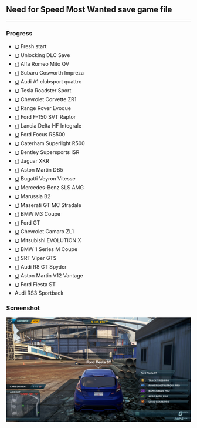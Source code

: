 ## Need for Speed Most Wanted save game file
<hr/>

### Progress
- [⭯](https://github.com/ankurparihar/NFSMW2-SaveGame/tree/40bc7ee178de5371aa12c8a3607d7e1a121e2f3f) Fresh start
- [⭯](https://github.com/ankurparihar/NFSMW2-SaveGame/tree/782b62d8da858abbbe7cd939872ee663a6e63a0e) Unlocking DLC Save
- [⭯](https://github.com/ankurparihar/NFSMW2-SaveGame/tree/ff4bc96be4239957fe592762e49f45394ee67fc0) Alfa Romeo Mito QV
- [⭯](https://github.com/ankurparihar/NFSMW2-SaveGame/tree/14adf46af436904b91c18780beb9128003cce5fb) Subaru Cosworth Impreza
- [⭯](https://github.com/ankurparihar/NFSMW2-SaveGame/tree/8e42b8843ed54ad6faaad647c5a78a8decde0e70) Audi A1 clubsport quattro
- [⭯](https://github.com/ankurparihar/NFSMW2-SaveGame/tree/ee32b3a0c595f5fc4fc34eb61f2451166e7e8f82) Tesla Roadster Sport
- [⭯](https://github.com/ankurparihar/NFSMW2-SaveGame/tree/33c664bd4e80cf7fc799f47e67ee05a05ed72cdb) Chevrolet Corvette ZR1
- [⭯](https://github.com/ankurparihar/NFSMW2-SaveGame/tree/5e2e7d334b8613581f582005ea17a2da44a19afe) Range Rover Evoque
- [⭯](https://github.com/ankurparihar/NFSMW2-SaveGame/tree/87c9645f0eb269993459283d0fa30e9a8e548f31) Ford F-150 SVT Raptor
- [⭯](https://github.com/ankurparihar/NFSMW2-SaveGame/tree/889fba7f17a0c2eb6ae3fd3721f384ea90c534db) Lancia Delta HF Integrale
- [⭯](https://github.com/ankurparihar/NFSMW2-SaveGame/tree/7b9cee06b1c9bbeff52204b2654331fddbbec697) Ford Focus RS500
- [⭯](https://github.com/ankurparihar/NFSMW2-SaveGame/tree/272532562101819bfca5ef33dde0486837a5f612) Caterham Superlight R500
- [⭯](https://github.com/ankurparihar/NFSMW2-SaveGame/tree/c9526bc2386f6ea61be0c2401c03243e6035b04d) Bentley Supersports ISR
- [⭯](https://github.com/ankurparihar/NFSMW2-SaveGame/tree/203d9929a395ec2c841b846b61ce8771036f0994) Jaguar XKR
- [⭯](https://github.com/ankurparihar/NFSMW2-SaveGame/tree/e3aa900dbfa6f330399e3c3b9bc5b27259a06324) Aston Martin DB5
- [⭯](https://github.com/ankurparihar/NFSMW2-SaveGame/tree/434605adfb2b37e3cf0958ef733ee219529d9282) Bugatti Veyron Vitesse
- [⭯](https://github.com/ankurparihar/NFSMW2-SaveGame/tree/614545168bdddb4685edc5aa70a6c92b639b6f91) Mercedes-Benz SLS AMG
- [⭯](https://github.com/ankurparihar/NFSMW2-SaveGame/tree/1096bda976e82062c17c86e4c69824c27ec143ea) Marussia B2
- [⭯](https://github.com/ankurparihar/NFSMW2-SaveGame/tree/0f6d4a2428fe8f6ef64d5673e912e9a43b968ca9) Maserati GT MC Stradale
- [⭯](https://github.com/ankurparihar/NFSMW2-SaveGame/tree/1937e9713a13d83425721c360431f1ed9057a934) BMW M3 Coupe
- [⭯](https://github.com/ankurparihar/NFSMW2-SaveGame/tree/2ffbc3494b6a62df164c1e06290e0c2cfa31aa9c) Ford GT
- [⭯](https://github.com/ankurparihar/NFSMW2-SaveGame/tree/8bea21f0d94e654a313ca76944a6d8236df820a6) Chevrolet Camaro ZL1
- [⭯](https://github.com/ankurparihar/NFSMW2-SaveGame/tree/74bebe3e0a2fc607479ba3b050123f75c65f7bde) Mitsubishi EVOLUTION X
- [⭯](https://github.com/ankurparihar/NFSMW2-SaveGame/tree/ecbe88d3212eb8b1b0447a3cdb4ffb7c6a1169eb) BMW 1 Series M Coupe
- [⭯](https://github.com/ankurparihar/NFSMW2-SaveGame/tree/d262f274e4c9cc1b418843f0c4f368214f40596a) SRT Viper GTS
- [⭯](https://github.com/ankurparihar/NFSMW2-SaveGame/tree/f1c416ac2ace44eaa646f652635e151522677133) Audi R8 GT Spyder
- [⭯](https://github.com/ankurparihar/NFSMW2-SaveGame/tree/984680c8c372b3127d5276b537a57ff132b49a71) Aston Martin V12 Vantage
- [⭯](https://github.com/ankurparihar/NFSMW2-SaveGame/tree/9c7de7dd8a20cbee58d0f495e3f36014d5f4125b) Ford Fiesta ST
- Audi RS3 Sportback

### Screenshot
![Preview](./Car.jpg)